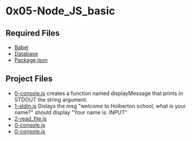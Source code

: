 # 0x05-Node_JS_basic

## Required Files 
* [Babel](babel.config.js "Babel")
* [Database](database.csv "Database")
* [Package.json](package.json "Package.json")

## Project Files 
* [0-console.js](0-console.js "0-console.js")
creates a function named displayMessage that prints in STDOUT the string argument.
* [1-stdin.js](1-stdin.js "1-stdin.js")
Dislays the msg "welcome to Holberton school, what is your name?"
should display "Your name is: INPUT"
* [2-read_file.js](2-read_file.js "2-read_file.js")
* [0-console.js](0-console.js "0-console.js")
* [0-console.js](0-console.js "0-console.js")